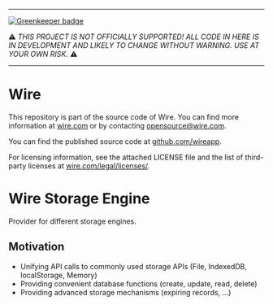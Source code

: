 -----

[![Greenkeeper badge](https://badges.greenkeeper.io/wireapp/wire-web-store-engine.svg)](https://greenkeeper.io/)

:warning: *THIS PROJECT IS NOT OFFICIALLY SUPPORTED! ALL CODE IN HERE IS
IN DEVELOPMENT AND LIKELY TO CHANGE WITHOUT WARNING. USE AT YOUR OWN
RISK.* :warning:

-----

# Wire

This repository is part of the source code of Wire. You can find more information at [wire.com](https://wire.com) or by contacting opensource@wire.com.

You can find the published source code at [github.com/wireapp](https://github.com/wireapp).

For licensing information, see the attached LICENSE file and the list of third-party licenses at [wire.com/legal/licenses/](https://wire.com/legal/licenses/).

# Wire Storage Engine
Provider for different storage engines.

## Motivation
- Unifying API calls to commonly used storage APIs (File, IndexedDB, localStorage, Memory)
- Providing convenient database functions (create, update, read, delete)
- Providing advanced storage mechanisms (expiring records, ...)
